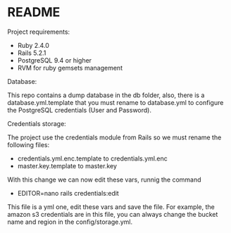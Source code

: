 # README

Project requirements:

* Ruby 2.4.0
* Rails 5.2.1
* PostgreSQL 9.4 or higher
* RVM for ruby gemsets management

Database:

This repo contains a dump database in the db folder, also, there is a database.yml.template that you must rename to database.yml to configure the PostgreSQL credentials (User and Password).

Credentials storage:

The project use the credentials module from Rails so we must rename the following files:

* credentials.yml.enc.template to credentials.yml.enc
* master.key.template to master.key

With this change we can now edit these vars, runnig the command

* EDITOR=nano rails credentials:edit

This file is a yml one, edit these vars and save the file. For example, the amazon s3 credentials are in this file, you can always change the bucket name and region in the config/storage.yml.
